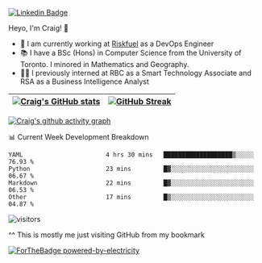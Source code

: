 
[![Linkedin Badge](https://img.shields.io/badge/-craigdsouza28-blue?style=flat&logo=Linkedin&logoColor=white&link=https://www.linkedin.com/in/craigdsouza28/)](https://www.linkedin.com/in/craigdsouza28/)

Heyo, I'm Craig! 👋
- 💼 I am currently working at [Riskfuel](https://riskfuel.com/) as a DevOps Engineer  
- 📚 I have a BSc (Hons) in Computer Science from the University of Toronto. I minored in Mathematics and Geography.
- 👨‍💻 I previously interned at RBC as a Smart Technology Associate and RSA as a Business Intelligence Analyst


|[![Craig's GitHub stats](https://github-readme-stats.vercel.app/api?username=cra1gg&hide_border=true&theme=dark&show_icons=true&title_color=C6B384)](https://github.com/cra1gg)|[![GitHub Streak](http://github-readme-streak-stats.herokuapp.com?user=cra1gg&theme=dark&ring=C6B384&fire=C6B384&currStreakLabel=C6B384&hide_border=true)](https://git.io/streak-stats)|
|---|---|

[![Craig's github activity graph](https://activity-graph.herokuapp.com/graph?username=cra1gg&bg_color=151515&color=ffffff&line=C6B384&hide_border=true&point=C6B384&area=true
)](https://github.com/ashutosh00710/github-readme-activity-graph)

📊 Current Week Development Breakdown
<!--START_SECTION:waka-->

```text
YAML                       4 hrs 30 mins   ███████████████████▒░░░░░   76.93 %
Python                     23 mins         █▓░░░░░░░░░░░░░░░░░░░░░░░   06.67 %
Markdown                   22 mins         █▓░░░░░░░░░░░░░░░░░░░░░░░   06.53 %
Other                      17 mins         █▒░░░░░░░░░░░░░░░░░░░░░░░   04.87 %
```

<!--END_SECTION:waka-->



![visitors](https://visitor-badge.glitch.me/badge?page_id=cra1gg.visitor-badge)

^^ This is mostly me just visiting GitHub from my bookmark


<!--
**cra1gg/cra1gg** is a ✨ _special_ ✨ repository because its `README.md` (this file) appears on your GitHub profile.

Here are some ideas to get you started:

- 🔭 I’m currently working on ...
- 🌱 I’m currently learning ...
- 👯 I’m looking to collaborate on ...
- 🤔 I’m looking for help with ...
- 💬 Ask me about ...
- 📫 How to reach me: ...
- 😄 Pronouns: ...
- ⚡ Fun fact: ...
-->
[![ForTheBadge powered-by-electricity](http://ForTheBadge.com/images/badges/powered-by-electricity.svg)](http://ForTheBadge.com)

